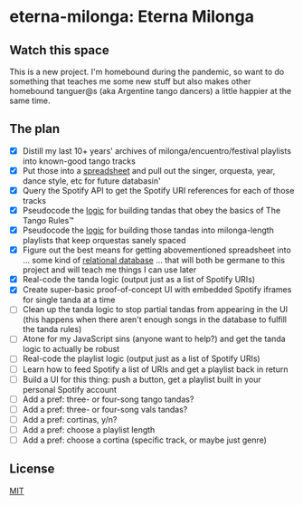 # eterna-milonga: Eterna Milonga

## Watch this space
This is a new project. I'm homebound during the pandemic, so want to do something that teaches me some new stuff but also makes other homebound tanguer@s (aka Argentine tango dancers) a little happier at the same time.

## The plan

- [x] Distill my last 10+ years' archives of milonga/encuentro/festival playlists into known-good tango tracks
- [x] Put those into a [spreadsheet](https://docs.google.com/spreadsheets/d/1Jngt-ChzwgPwuPkv4jmfI781nqLGEg2UC7Ef8NS_eBg/edit?usp=sharing) and pull out the singer, orquesta, year, dance style, etc for future databasin'
- [x] Query the Spotify API to get the Spotify URI references for each of those tracks
- [x] Pseudocode the [logic](https://github.com/jessicaschilling/eterna-milonga/issues/2) for building tandas that obey the basics of The Tango Rules™
- [x] Pseudocode the [logic](https://github.com/jessicaschilling/eterna-milonga/issues/3) for building those tandas into milonga-length playlists that keep orquestas sanely spaced
- [x] Figure out the best means for getting abovementioned spreadsheet into ... some kind of [relational database](https://airtable.com/shrCrtSUHsEsM5wrf) ... that will both be germane to this project and will teach me things I can use later
- [x] Real-code the tanda logic (output just as a list of Spotify URIs)
- [x] Create super-basic proof-of-concept UI with embedded Spotify iframes for single tanda at a time
- [ ] Clean up the tanda logic to stop partial tandas from appearing in the UI (this happens when there aren't enough songs in the database to fulfill the tanda rules)
- [ ] Atone for my JavaScript sins (anyone want to help?) and get the tanda logic to actually be robust
- [ ] Real-code the playlist logic (output just as a list of Spotify URIs)
- [ ] Learn how to feed Spotify a list of URIs and get a playlist back in return
- [ ] Build a UI for this thing: push a button, get a playlist built in your personal Spotify account
- [ ] Add a pref: three- or four-song tango tandas?
- [ ] Add a pref: three- or four-song vals tandas?
- [ ] Add a pref: cortinas, y/n?
- [ ] Add a pref: choose a playlist length
- [ ] Add a pref: choose a cortina (specific track, or maybe just genre)

## License

[MIT](LICENSE.md)
